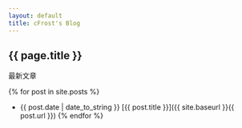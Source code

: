 ```yaml
---
layout: default
title: cFrost's Blog
---
```

## {{ page.title }}
最新文章

{% for post in site.posts %}
* {{ post.date | date_to_string }} [{{ post.title }}]({{ site.baseurl }}{{ post.url }})
{% endfor %}
